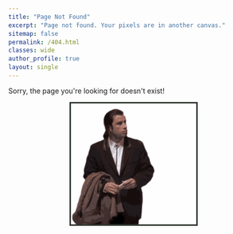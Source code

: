 ```yaml
---
title: "Page Not Found"
excerpt: "Page not found. Your pixels are in another canvas."
sitemap: false
permalink: /404.html
classes: wide
author_profile: true
layout: single
---
```


Sorry, the page you're looking for doesn't exist! 
<br>

<img src="/assets/imgs/gifs/travolta.gif" alt="Not Found" 
  style="
         display: block;
         margin-left: auto;
         margin-right: auto;         
         width: 50%;
         border: 3px solid rgb(51, 58, 51);
">   